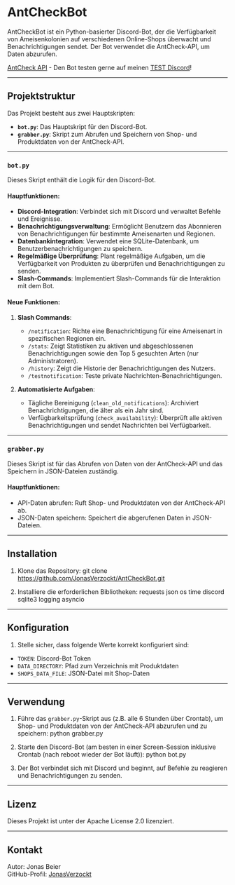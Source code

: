 # AntCheckBot

AntCheckBot ist ein Python-basierter Discord-Bot, der die Verfügbarkeit von Ameisenkolonien auf verschiedenen Online-Shops überwacht und Benachrichtigungen sendet. Der Bot verwendet die AntCheck-API, um Daten abzurufen.

[AntCheck API](https://antcheck.info/api) - Den Bot testen gerne auf  meinen [TEST Discord](https://discord.gg/cYtz52MXph)!

---

## Projektstruktur

Das Projekt besteht aus zwei Hauptskripten:

- **`bot.py`**: Das Hauptskript für den Discord-Bot.
- **`grabber.py`**: Skript zum Abrufen und Speichern von Shop- und Produktdaten von der AntCheck-API.

---

### `bot.py`

Dieses Skript enthält die Logik für den Discord-Bot.

#### Hauptfunktionen:
- **Discord-Integration**: Verbindet sich mit Discord und verwaltet Befehle und Ereignisse.
- **Benachrichtigungsverwaltung**: Ermöglicht Benutzern das Abonnieren von Benachrichtigungen für bestimmte Ameisenarten und Regionen.
- **Datenbankintegration**: Verwendet eine SQLite-Datenbank, um Benutzerbenachrichtigungen zu speichern.
- **Regelmäßige Überprüfung**: Plant regelmäßige Aufgaben, um die Verfügbarkeit von Produkten zu überprüfen und Benachrichtigungen zu senden.
- **Slash-Commands**: Implementiert Slash-Commands für die Interaktion mit dem Bot.

#### Neue Funktionen:
1. **Slash Commands**:
   - `/notification`: Richte eine Benachrichtigung für eine Ameisenart in spezifischen Regionen ein.
   - `/stats`: Zeigt Statistiken zu aktiven und abgeschlossenen Benachrichtigungen sowie den Top 5 gesuchten Arten (nur Administratoren).
   - `/history`: Zeigt die Historie der Benachrichtigungen des Nutzers.
   - `/testnotification`: Teste private Nachrichten-Benachrichtigungen.

2. **Automatisierte Aufgaben**:
   - Tägliche Bereinigung (`clean_old_notifications`): Archiviert Benachrichtigungen, die älter als ein Jahr sind.
   - Verfügbarkeitsprüfung (`check_availability`): Überprüft alle aktiven Benachrichtigungen und sendet Nachrichten bei Verfügbarkeit.

---

### `grabber.py`

Dieses Skript ist für das Abrufen von Daten von der AntCheck-API und das Speichern in JSON-Dateien zuständig.

#### Hauptfunktionen:
- API-Daten abrufen: Ruft Shop- und Produktdaten von der AntCheck-API ab.
- JSON-Daten speichern: Speichert die abgerufenen Daten in JSON-Dateien.

---

## Installation

1. Klone das Repository:
git clone https://github.com/JonasVerzockt/AntCheckBot.git

2. Installiere die erforderlichen Bibliotheken:
requests
json
os
time
discord
sqlite3
logging
asyncio

---

## Konfiguration

1. Stelle sicher, dass folgende Werte korrekt konfiguriert sind:
- `TOKEN`: Discord-Bot Token
- `DATA_DIRECTORY`: Pfad zum Verzeichnis mit Produktdaten
- `SHOPS_DATA_FILE`: JSON-Datei mit Shop-Daten

---

## Verwendung

1. Führe das `grabber.py`-Skript aus (z.B. alle 6 Stunden über Crontab), um Shop- und Produktdaten von der AntCheck-API abzurufen und zu speichern:
python grabber.py

2. Starte den Discord-Bot (am besten in einer Screen-Session inklusive Crontab (nach reboot wieder der Bot läuft)):
python bot.py

3. Der Bot verbindet sich mit Discord und beginnt, auf Befehle zu reagieren und Benachrichtigungen zu senden.

---

## Lizenz

Dieses Projekt ist unter der Apache License 2.0 lizenziert.

---

## Kontakt

Autor: Jonas Beier  
GitHub-Profil: [JonasVerzockt](https://github.com/JonasVerzockt)
